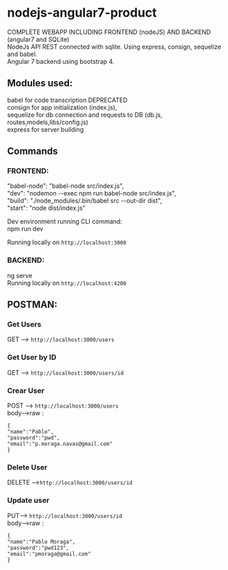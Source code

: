 ﻿# nodejs-angular7-product
COMPLETE WEBAPP INCLUDING FRONTEND (nodeJS) AND BACKEND (angular7 and SQLite)  
NodeJs API REST connected with sqlite. Using express, consign, sequelize and babel.  
Angular 7 backend using bootstrap 4.  

## Modules used:
babel for code transcription DEPRECATED  
consign for app initialization (index.js),   
sequelize for db connection and requests to DB (db.js, routes,models,libs/config.js)  
express for server building  

## Commands
### FRONTEND:  
"babel-node": "babel-node src/index.js",  
"dev": "nodemon --exec npm run babel-node src/index.js",  
"build": "./node_modules/.bin/babel  src --out-dir dist",  
"start": "node dist/index.js"  

Dev environment running CLI command:  
npm run dev  

Running locally on ```http://localhost:3000```  

### BACKEND:
ng serve   
Running locally on ```http://localhost:4200```  


## POSTMAN: 
### Get Users
GET --> ```http://localhost:3000/users```  

### Get User by ID
GET --> ```http://localhost:3000/users/id```  

### Crear User
 POST --> ```http://localhost:3000/users```    
body-->raw :  

```
{
"name":"Pablo",
"password":"pwd",
"email":"p.moraga.navas@gmail.com"
}
```
### Delete User
DELETE -->```http://localhost:3000/users/id```  

### Update user
PUT--> ```http://localhost:3000/users/id```  
body-->raw :  
```
{
"name":"Pablo Moraga",
"password":"pwd123",
"email":"pmoraga@gmail.com"
}
```
